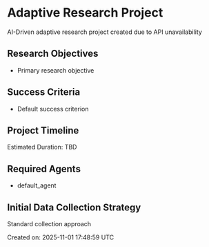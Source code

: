 # Adaptive Research Project

AI-Driven adaptive research project created due to API unavailability

## Research Objectives
- Primary research objective

## Success Criteria
- Default success criterion

## Project Timeline
Estimated Duration: TBD

## Required Agents
- default_agent

## Initial Data Collection Strategy
Standard collection approach

Created on: 2025-11-01 17:48:59 UTC
